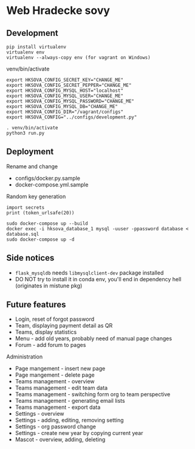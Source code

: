 # Web Hradecke sovy

Development
-----------

```
pip install virtualenv
virtualenv env
virtualenv --always-copy env (for vagrant on Windows)
```

venv/bin/activate
```
export HKSOVA_CONFIG_SECRET_KEY="CHANGE_ME"
export HKSOVA_CONFIG_SECRET_PEPPER="CHANGE_ME"
export HKSOVA_CONFIG_MYSQL_HOST="localhost"
export HKSOVA_CONFIG_MYSQL_USER="CHANGE_ME"
export HKSOVA_CONFIG_MYSQL_PASSWORD="CHANGE_ME"
export HKSOVA_CONFIG_MYSQL_DB="CHANGE_ME"
export HKSOVA_CONFIG_DIR="/vagrant/configs"
export HKSOVA_CONFIG="../configs/development.py"
```

```
. venv/bin/activate
python3 run.py
```

Deployment
----------
Rename and change
- configs/docker.py.sample
- docker-compose.yml.sample

Random key generation
```
import secrets
print (token_urlsafe(20))
```

```
sudo docker-compose up --build
docker exec -i hksova_database_1 mysql -uuser -ppassword database < database.sql
sudo docker-compose up -d
```

Side notices
------------
- `flask_mysqldb` needs `libmysqlclient-dev` package installed
- DO NOT try to install it in conda env, you'll end in dependency hell (originates in mistune pkg)

Future features 
---------------
- Login, reset of forgot password
- Team, displaying payment detail as QR
- Teams, display statistics
- Menu - add old years, probably need of manual page changes
- Forum - add forum to pages

Administration
- Page mangement - insert new page
- Page mangement - delete page
- Teams management - overview
- Teams management - edit team data
- Teams management - switching form org to team perspective
- Teams management - generating email lists
- Teams management - export data
- Settings - overview
- Settings - adding, editing, removing setting
- Settings - org password change
- Settings - create new year by copying current year
- Mascot - overview, adding, deleting 